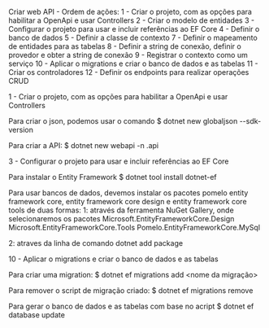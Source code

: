 Criar web API - Ordem de ações:
  1 - Criar o projeto, com as opções para habilitar a OpenApi e usar Controllers
  2 - Criar o modelo de entidades 
  3 - Configurar o projeto para usar e incluir referências ao EF Core
  4 - Definir o banco de dados
  5 - Definir a classe de contexto 
  7 - Definir o mapeamento de entidades para as tabelas 
  8 - Definir a string de conexão, definir o provedor e obter a string de conexão 
  9 - Registrar o contexto como um serviço 
  10 - Aplicar o migrations e criar o banco de dados e as tabelas
  11 - Criar os controladores
  12 - Definir os endpoints para realizar operações CRUD



1 - Criar o projeto, com as opções para habilitar a OpenApi e usar Controllers

Para criar o json, podemos usar o comando 
  $ dotnet new globaljson --sdk-version <sdk>

Para criar a API:
  $ dotnet new webapi -n <nome da api>.api



3 - Configurar o projeto para usar e incluir referências ao EF Core

Para instalar o Entity Framework
  $ dotnet tool install dotnet-ef

Para usar bancos de dados, devemos instalar os pacotes pomelo entity framework core, entity framework core design e entity framework core tools de duas formas:
  1: através da ferramenta NuGet Gallery, onde selecionaremos os pacotes 
    Microsoft.EntityFrameworkCore.Design
    Microsoft.EntityFrameworkCore.Tools
    Pomelo.EntityFrameworkCore.MySql

  2: atraves da linha de comando 
    dotnet add package <nome do pacote>



10 - Aplicar o migrations e criar o banco de dados e as tabelas

Para criar uma migration:
  $ dotnet ef migrations add <nome da migração>

Para remover o script de migração criado:
  $ dotnet ef migrations remove <nome da migracao>

Para gerar o banco de dados e as tabelas com base no acript
 $ dotnet ef database update